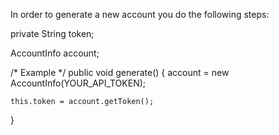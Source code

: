 In order to generate a new account you do the following steps:

private String token;

AccountInfo account;

/* Example */
public void generate() {
    account = new AccountInfo(YOUR_API_TOKEN);
    
    this.token = account.getToken();
}
